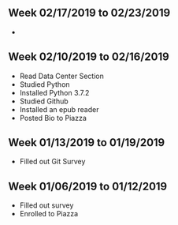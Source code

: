 ## Week 02/17/2019 to 02/23/2019
  - 
## Week 02/10/2019 to 02/16/2019
  - Read Data Center Section
  - Studied Python
  - Installed Python 3.7.2
  - Studied Github 
  - Installed an epub reader
  - Posted Bio to Piazza
## Week 01/13/2019 to 01/19/2019
  - Filled out Git Survey
## Week 01/06/2019 to 01/12/2019
  - Filled out survey
  - Enrolled to Piazza


